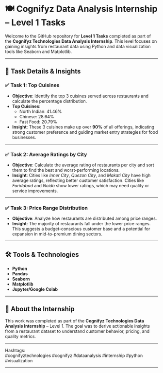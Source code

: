 # 🍽️ Cognifyz Data Analysis Internship – Level 1 Tasks

Welcome to the GitHub repository for **Level 1 Tasks** completed as part of the **Cognifyz Technologies Data Analysis Internship**. This level focuses on gaining insights from restaurant data using Python and data visualization tools like Seaborn and Matplotlib.

---
## 🧠 Task Details & Insights

### ✅ **Task 1: Top Cuisines**
- **Objective**: Identify the top 3 cuisines served across restaurants and calculate the percentage distribution.
- **Top Cuisines**:
  - North Indian: 41.46%
  - Chinese: 28.64%
  - Fast Food: 20.79%
- **Insight**: These 3 cuisines make up over **90%** of all offerings, indicating strong customer preference and guiding market entry strategies for food businesses.

---

### ✅ **Task 2: Average Ratings by City**
- **Objective**: Calculate the average rating of restaurants per city and sort them to find the best and worst-performing locations.
- **Insight**: Cities like *Inner City*, *Quezon City*, and *Makati City* have high average ratings, reflecting better customer satisfaction. Cities like *Faridabad* and *Noida* show lower ratings, which may need quality or service improvements.

---

### ✅ **Task 3: Price Range Distribution**
- **Objective**: Analyze how restaurants are distributed among price ranges.
- **Insight**: The majority of restaurants fall under the lower price ranges. This suggests a budget-conscious customer base and a potential for expansion in mid-to-premium dining sectors.

---

## 🛠️ Tools & Technologies

- **Python**
- **Pandas**
- **Seaborn**
- **Matplotlib**
- **Jupyter/Google Colab**

---

## 📌 About the Internship

This work was completed as part of the **Cognifyz Technologies Data Analysis Internship** – Level 1. The goal was to derive actionable insights from a restaurant dataset to understand customer behavior, pricing, and quality metrics.

---
Hashtags:  
#cognifyztechnologies #cognifyz #dataanalysis #internship #python #visualization

---

